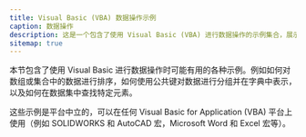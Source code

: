 ```yaml
---
title: Visual Basic (VBA) 数据操作示例
caption: 数据操作
description: 这是一个包含了使用 Visual Basic (VBA) 进行数据操作的示例集合，展示了不同的数据操作方式（排序、分组、选择等）。
sitemap: true
---
```

本节包含了使用 Visual Basic 进行数据操作时可能有用的各种示例。例如如何对数组或集合中的数据进行排序，如何使用公共键对数据进行分组并在字典中表示，以及如何在数据集中查找特定元素。

这些示例是平台中立的，可以在任何 Visual Basic for Application (VBA) 平台上使用（例如 SOLIDWORKS 和 AutoCAD 宏，Microsoft Word 和 Excel 宏等）。